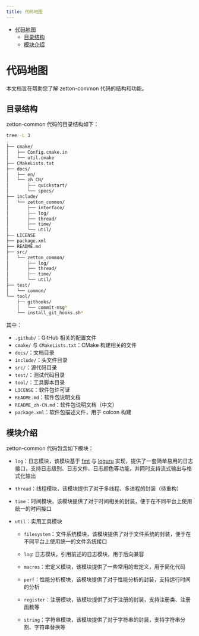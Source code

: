 ```yaml
---
title: 代码地图
---
```


- [代码地图](#代码地图)
  - [目录结构](#目录结构)
  - [模块介绍](#模块介绍)

# 代码地图

本文档旨在帮助您了解 zetton-common 代码的结构和功能。

## 目录结构

zetton-common 代码的目录结构如下：

```bash
tree -L 3
.
├── cmake/
│   ├── Config.cmake.in
│   └── util.cmake
├── CMakeLists.txt
├── docs/
│   ├── en/
│   └── zh_CN/
│       ├── quickstart/
│       └── specs/
├── include/
│   └── zetton_common/
│       ├── interface/
│       ├── log/
│       ├── thread/
│       ├── time/
│       └── util/
├── LICENSE
├── package.xml
├── README.md
├── src/
│   └── zetton_common/
│       ├── log/
│       ├── thread/
│       ├── time/
│       └── util/
├── test/
│   └── common/
└── tool/
    ├── githooks/
    │   └── commit-msg*
    └── install_git_hooks.sh*
```

其中：

- `.github/`：GitHub 相关的配置文件
- `cmake/` 与 `CMakeLists.txt`：CMake 构建相关的文件
- `docs/`：文档目录
- `include/`：头文件目录
- `src/`：源代码目录
- `test/`：测试代码目录
- `tool/`：工具脚本目录
- `LICENSE`：软件包许可证
- `README.md`：软件包说明文档
- `README_zh-CN.md`：软件包说明文档（中文）
- `package.xml`：软件包描述文件，用于 colcon 构建

## 模块介绍

zetton-common 代码包含如下模块：

- `log`：日志模块，该模块基于 [fmt](https://github.com/fmtlib/fmt) 与 [loguru](https://github.com/emilk/loguru) 实现，提供了一套简单易用的日志接口，支持日志级别、日志文件、日志颜色等功能，并同时支持流式输出与格式化输出

- `thread`：线程模块，该模块提供了对于多线程、多进程的封装（待重构）

- `time`：时间模块，该模块提供了对于时间相关的封装，便于在不同平台上使用统一的时间接口

- `util`：实用工具模块

  - `filesystem`：文件系统模块，该模块提供了对于文件系统的封装，便于在不同平台上使用统一的文件系统接口

  - `log`: 日志模块，引用前述的日志模块，用于后向兼容

  - `macros`：宏定义模块，该模块提供了一些常用的宏定义，用于简化代码

  - `perf`：性能分析模块，该模块提供了对于性能分析的封装，支持运行时间的分析

  - `register`：注册模块，该模块提供了对于注册的封装，支持注册类、注册函数等

  - `string`：字符串模块，该模块提供了对于字符串的封装，支持字符串分割、字符串替换等
